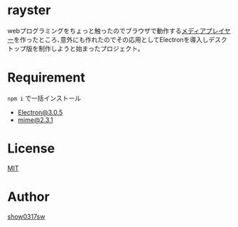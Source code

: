 # rayster  
webプログラミングをちょっと触ったのでブラウザで動作する[メディアプレイヤー](https://github.com/show0317sw/MediaPlayer)を作ったところ､意外にも作れたのでその応用としてElectronを導入しデスクトップ版を制作しようと始まったプロジェクト｡  
# Requirement  
`npm i` で一括インストール  
* Electron@3.0.5  
* mime@2.3.1  
# License  
[MIT](https://github.com/show0317sw/ReSqulay/blob/master/LICENSE)  
# Author  
[show0317sw](https://github.com/show0317sw)

